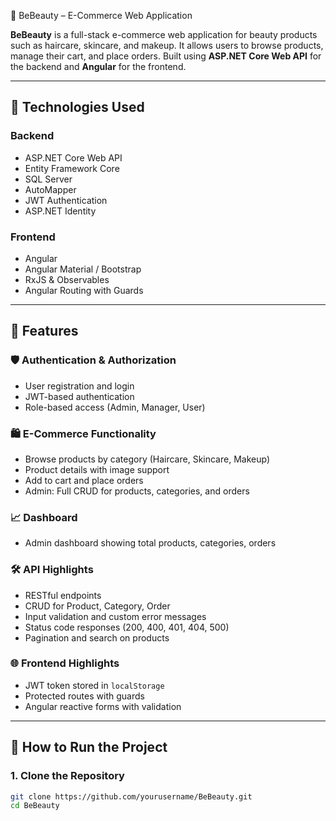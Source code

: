  💄 BeBeauty – E-Commerce Web Application

**BeBeauty** is a full-stack e-commerce web application for beauty products such as haircare, skincare, and makeup. 
It allows users to browse products, manage their cart, and place orders.
Built using **ASP.NET Core Web API** for the backend and **Angular** for the frontend.

---

## 🔧 Technologies Used

### Backend
- ASP.NET Core Web API
- Entity Framework Core
- SQL Server
- AutoMapper
- JWT Authentication
- ASP.NET Identity

### Frontend
- Angular
- Angular Material / Bootstrap
- RxJS & Observables
- Angular Routing with Guards
 

---

## 📌 Features

### 🛡️ Authentication & Authorization
- User registration and login
- JWT-based authentication
- Role-based access (Admin, Manager, User)

### 🛍️ E-Commerce Functionality
- Browse products by category (Haircare, Skincare, Makeup)
- Product details with image support
- Add to cart and place orders
- Admin: Full CRUD for products, categories, and orders

### 📈 Dashboard
- Admin dashboard showing total products, categories, orders


### 🛠️ API Highlights
- RESTful endpoints
- CRUD for Product, Category, Order
- Input validation and custom error messages
- Status code responses (200, 400, 401, 404, 500)
- Pagination and search on products

### 🌐 Frontend Highlights
- JWT token stored in `localStorage`
- Protected routes with guards
- Angular reactive forms with validation
 

---

## 🧪 How to Run the Project

### 1. Clone the Repository
```bash
git clone https://github.com/yourusername/BeBeauty.git
cd BeBeauty

 
